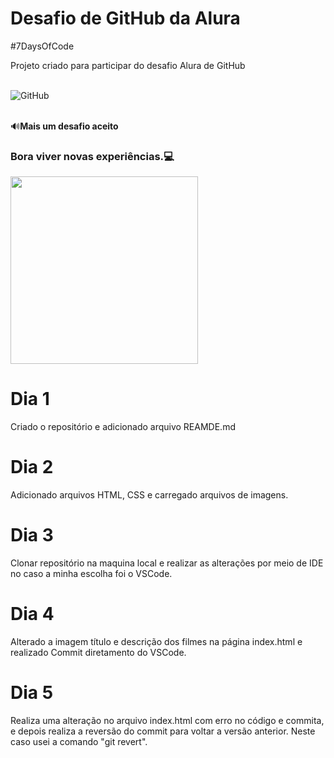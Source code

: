 # Desafio de GitHub da Alura

#7DaysOfCode

Projeto criado para participar do desafio Alura de GitHub

<div style="display: inline_block"><br/>
  <img aling="center" alt="GitHub" src="https://img.shields.io/badge/GitHub-100000?style=for-the-badge&logo=github&logoColor=white"/>
</div><br>

:loud_sound:**Mais um desafio aceito**

### Bora viver novas experiências.:computer:

<img align="center" width="300" src="https://i2.wp.com/allhtaccess.info/wp-content/uploads/2018/03/programming.gif?fit=1281%2C716&ssl=1" />

# Dia 1

Criado o repositório e adicionado arquivo REAMDE.md

# Dia 2

Adicionado arquivos HTML, CSS e carregado arquivos de imagens.

# Dia 3

Clonar repositório na maquina local e realizar as alterações por meio de IDE no caso a minha escolha foi o VSCode.

# Dia 4

 Alterado a imagem título e descrição dos filmes na página index.html e realizado Commit diretamento do VSCode.

 # Dia 5

 Realiza uma alteração no arquivo index.html com erro no código e commita, e depois realiza a reversão do commit para voltar a versão anterior. Neste caso usei a comando "git revert".